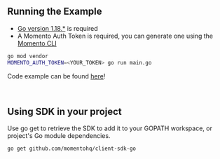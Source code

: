 ## Running the Example

- [Go version 1.18.\*](https://go.dev/dl/) is required
- A Momento Auth Token is required, you can generate one using the [Momento CLI](https://github.com/momentohq/momento-cli)

```bash
go mod vendor
MOMENTO_AUTH_TOKEN=<YOUR_TOKEN> go run main.go
```

Code example can be found [here](main.go)!

<br />

## Using SDK in your project

Use go get to retrieve the SDK to add it to your GOPATH workspace, or project's Go module dependencies.

```bash
go get github.com/momentohq/client-sdk-go
```
